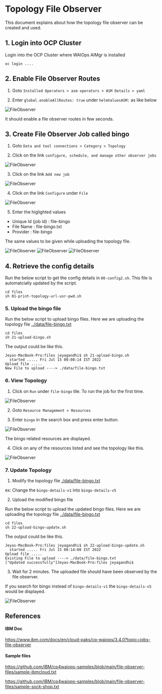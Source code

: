 #  Topology File Observer

This document explains about how the topology file observer can be created and used.

## 1. Login into OCP Cluster

Login into the OCP Cluster where WAIOps AIMgr is installed 

```
oc login ....
```

## 2. Enable File Observer Routes

1. Goto `Installed Operators > asm operators > ASM Details > yaml `

2. Enter `global.enableAllRoutes: true` under `helmValuesASM:` as like below

![FileObserver](./images/image-00001.png)

It should enable a file observer routes in few seconds.


## 3. Create File Observer Job called bingo

1.  Goto `Data and tool connections > Category > Topology `

2. Click on the link `configure, schedule, and manage other observer jobs`

![FileObserver](./images/image-00002.png)

3. Click on the link `Add new job`

![FileObserver](./images/image-00003.png)

4. Click on the link `Configure` under `File`

![FileObserver](./images/image-00004.png)

5. Enter the higlighted values

- Unique Id (job id) : file-bingo
- File Name : file-bingo.txt
- Provider : file-bingo

The same values to be given while uploading the topology file.

![FileObserver](./images/image-00005.png)
![FileObserver](./images/image-00006.png)
![FileObserver](./images/image-00007.png)



## 4. Retrieve the config details

Run the below script to get the config details in `00-config2.sh`. This file is automatcially updated by the script.

```
cd files
sh 01-print-topology-url-usr-pwd.sh
```

### 5. Upload the bingo file

Run the below script to upload bingo files. Here we are uploading the topology file [../data/file-bingo.txt](../data/file-bingo.txt)

```
cd files
sh 21-upload-bingo.sh
```

The output could be like this.

```
Jeyas-MacBook-Pro:files jeyagandhi$ sh 21-upload-bingo.sh
  started ..... Fri Jul 15 00:08:14 IST 2022
Upload file .....
New File to upload ----> ./data/file-bingo.txt
```

### 6. View Topology

1. Click on  `Run` under `file-bingo` tile. To run the job for the first time.

![FileObserver](./images/image-00008.png)

2.  Goto `Resource Management > Resources `

3.  Enter `bingo` in the search box and press enter button.

![FileObserver](./images/image-00009.png)

The bingo related resources are displayed.

4. Click on any of the resources listed and see the topology like this.

![FileObserver](./images/image-00010.png)


### 7. Update Topology

1. Modify the topology file [./data/file-bingo.txt](../data/file-bingo.txt)

ex: Change the `bingo-details-v1` into `bingo-details-v5`

2. Upload the modified bingo file

Run the below script to upload the updated bingo files. Here we are uploading the topology file [../data/file-bingo.txt](../data/file-bingo.txt)

```
cd files
sh 22-upload-bingo-update.sh
```

The output could be like this.

```
Jeyas-MacBook-Pro:files jeyagandhi$ sh 22-upload-bingo-update.sh
  started ..... Fri Jul 15 00:14:08 IST 2022
Upload file .....
Existing File to upload ----> ./data/file-bingo.txt
["Updated successfully"]Jeyas-MacBook-Pro:files jeyagandhi$
```

3. Wait for 2 minutes. The uploaded file should have been observed by the file observer.

If you search for bingo instead of `bingo-details-v1` the `bingo-details-v5` would be displayed.

![FileObserver](./images/image-00012.png)


## References

#### IBM Doc
https://www.ibm.com/docs/en/cloud-paks/cp-waiops/3.4.0?topic=jobs-file-observer

#### Sample files
https://github.com/IBM/cp4waiops-samples/blob/main/file-observer-files/sample-ibmcloud.txt

https://github.com/IBM/cp4waiops-samples/blob/main/file-observer-files/sample-sock-shop.txt

